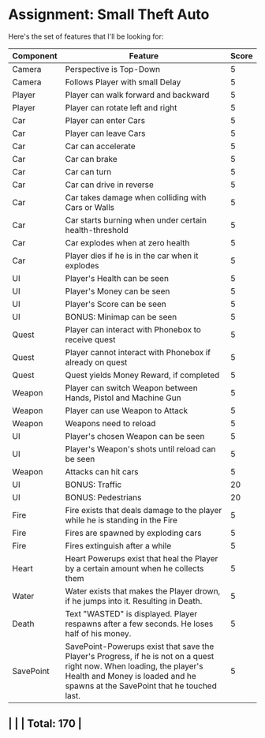 # Assignment: Small Theft Auto

Here's the set of features that I'll be looking for:

| Component | Feature  |  Score |
|--------------|-------|:-------------|
|Camera| Perspective is Top-Down | 5 |
|Camera| Follows Player with small Delay | 5 |
|Player| Player can walk forward and backward | 5 |
|Player| Player can rotate left and right | 5 |
|Car| Player can enter Cars | 5 |
|Car| Player can leave Cars | 5 |
|Car| Car can accelerate | 5 |
|Car| Car can brake | 5 |
|Car| Car can turn | 5 |
|Car| Car can drive in reverse | 5 |
|Car| Car takes damage when colliding with Cars or Walls | 5 |
|Car| Car starts burning when under certain health-threshold | 5 |
|Car| Car explodes when at zero health | 5 |
|Car| Player dies if he is in the car when it explodes | 5 |
|UI| Player's Health can be seen | 5 |
|UI| Player's Money can be seen | 5 |
|UI| Player's Score can be seen | 5 |
|UI| BONUS: Minimap can be seen | 5 |
|Quest| Player can interact with Phonebox to receive quest | 5 |
|Quest| Player cannot interact with Phonebox if already on quest | 5 |
|Quest| Quest yields Money Reward, if completed | 5 |
|Weapon| Player can switch Weapon between Hands, Pistol and Machine Gun | 5 |
|Weapon| Player can use Weapon to Attack | 5 |
|Weapon| Weapons need to reload | 5 |
|UI| Player's chosen Weapon can be seen | 5 |
|UI| Player's Weapon's shots until reload can be seen | 5 |
|Weapon| Attacks can hit cars | 5 |
|UI| BONUS: Traffic | 20 |
|UI| BONUS: Pedestrians | 20 |
|Fire| Fire exists that deals damage to the player while he is standing in the Fire | 5 |
|Fire| Fires are spawned by exploding cars | 5 |
|Fire| Fires extinguish after a while | 5 |
|Heart| Heart Powerups exist that heal the Player by a certain amount when he collects them | 5 |
|Water| Water exists that makes the Player drown, if he jumps into it. Resulting in Death. | 5 |
|Death| Text "WASTED" is displayed. Player respawns after a few seconds. He loses half of his money. | 5 |
|SavePoint| SavePoint-Powerups exist that save the Player's Progress, if he is not on a quest right now. When loading, the player's Health and Money is loaded and he spawns at the SavePoint that he touched last. | 5 |

| | | Total: 170 |
-------------------------------
